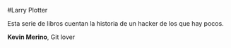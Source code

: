 #Larry Plotter 

Esta serie de libros cuentan la historia de un hacker de los que hay pocos.

**Kevin Merino**, Git lover
